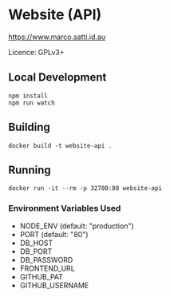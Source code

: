 # Website (API)

https://www.marco.satti.id.au

Licence: GPLv3+

## Local Development

```
npm install
npm run watch
```

## Building

```
docker build -t website-api .
```

## Running

```
docker run -it --rm -p 32780:80 website-api
```

### Environment Variables Used

- NODE_ENV (default: "production")
- PORT (default: "80")
- DB_HOST
- DB_PORT
- DB_PASSWORD
- FRONTEND_URL
- GITHUB_PAT
- GITHUB_USERNAME
